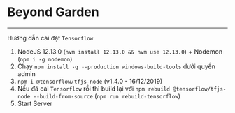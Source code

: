 # Beyond Garden

---

Hướng dẫn cài đặt `Tensorflow`

1. NodeJS 12.13.0 (`nvm install 12.13.0 && nvm use 12.13.0`) + Nodemon (`npm i -g nodemon`)
2. Chạy `npm install -g --production windows-build-tools` dưới quyền admin
3. `npm i @tensorflow/tfjs-node` (v1.4.0 - 16/12/2019)
4. Nếu đã cài `Tensorflow` rồi thì build lại với `npm rebuild @tensorflow/tfjs-node --build-from-source` (`npm run rebuild-tensorflow`)
5. Start Server